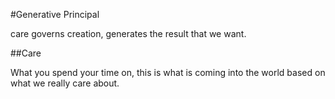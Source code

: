 #Generative Principal

care governs creation, generates the result that we want.

##Care

What you spend your time on, this is what is coming into the world based on what we really care about.
